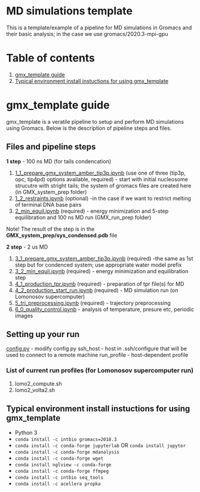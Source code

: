 # MD simulations template
This is a template/example of a pipeline for MD simulations in Gromacs and their basic analysis; in the case we use gromacs/2020.3-mpi-gpu

# Table of contents
1. [gmx_template guide](guide)
3. [Typical environment install instuctions for using gmx_template](#envinstall)


# gmx_template guide <a name="guide"></a>
gmx_template is a veratile pipeline to setup and perform MD simulations using Gromacs. Below is the description of pipeline steps and files.

## Files and pipeline steps

**1 step** - 100 ns MD (for tails condencation)
1. [1_1_prepare_gmx_system_amber_tip3p.ipynb](1_1_prepare_gmx_system_amber_tip3p.ipynb) (use one of three (tip3p, opc, tip4pd) options available, required) - start with initial nucleosome strucutre with stright tails; the system of gromacs files are created here (in GMX_system_prep folder) 
2. [1_2_restraints.ipynb](1_2_restraints.ipynb) (optional) -in the case if we want to restrict melting of terminal DNA base pairs  
3. [2_min_equil.ipynb](2_min_equil.ipynb) (required) - energy minimization and 5-step equilibration and 100 ns MD run (GMX_run_prep folder) 

Note! The result of the step is in the **GMX_system_prep/sys_condensed.pdb** file 

**2 step** - 2 us MD 
1. [3_1_prepare_gmx_system_amber_tip3p.ipynb](3_1_prepare_gmx_system_amber_tip3p.ipynb) (required) -the same as 1st step but for condenced system; use appropriate water model prefix 
2. [3_2_min_equil.ipynb](3_2_min_equil.ipynb) (required) -  energy minimization and equilibration step 
3. [4_1_production_tpr.ipynb](4_1_production_tpr.ipynb) (required) - preparation of tpr file(s) for MD 
4. [4_2_production_start_run.ipynb](4_2_production_start_run.ipynb) (required) - MD simulation run (on Lomonosov supercomputer)
5. [5_trj_preprocessing.ipynb](5_trj_preprocessing.ipynb) (required) - trajectory preprocessing 
6. [6_0_quality_control.ipynb](6_0_quality_control.ipynb) - analysis of temperature, presure etc, periodic images 

## Setting up your run
[config.py](config.py) - modify config.py 
ssh_host - host in .ssh/configure that will be used to connect to a remote machine
run_profile - host-dependent profile 

### List of current run profiles (for Lomonosov supercomputer run)
1. lomo2_compute.sh 
2. lomo2_volta2.sh 

## Typical environment install instuctions for using gmx_template <a name="envinstall"></a>
- Python 3
- `conda install -c intbio gromacs=2018.3`
- `conda install -c conda-forge jupyterlab` OR `conda install jupyter`
- `conda install -c conda-forge mdanalysis`
- `conda install -c conda-forge wget`
- `conda install nglview -c conda-forge`
- `conda install -c conda-forge ffmpeg`
- `conda install -c intbio seq_tools`
- `conda install -c acellera propka`




